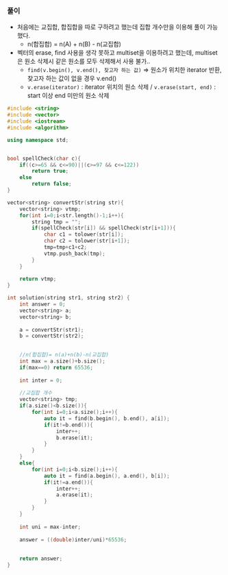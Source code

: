 ### 풀이
- 처음에는 교집합, 합집합을 따로 구하려고 했는데 집합 개수만을 이용해 풀이 가능했다.
  - n(합집합) = n(A) + n(B) - n(교집합)
- 벡터의 erase, find 사용을 생각 못하고 multiset을 이용하려고 했는데, multiset은 원소 삭제시 같은 원소를 모두 삭제해서 사용 불가..
  - ``find(v.begin(), v.end(), 찾고자 하는 값)`` => 원소가 위치한 iterator 반환, 찾고자 하는 값이 없을 경우 v.end() 
  - ``v.erase(iterator)`` : iterator 위치의 원소 삭제  /  ``v.erase(start, end)`` : start 이상 end 미만의 원소 삭제

```c++
#include <string>
#include <vector>
#include <iostream>
#include <algorithm>

using namespace std;


bool spellCheck(char c){
    if((c>=65 && c<=90)||(c>=97 && c<=122))
        return true;
    else
        return false;
}

vector<string> convertStr(string str){
    vector<string> vtmp;
    for(int i=0;i<str.length()-1;i++){
        string tmp = "";
        if(spellCheck(str[i]) && spellCheck(str[i+1])){
            char c1 = tolower(str[i]);
            char c2 = tolower(str[i+1]);
            tmp=tmp+c1+c2;
            vtmp.push_back(tmp);
        }
    }
    
    return vtmp;
}

int solution(string str1, string str2) {
    int answer = 0;
    vector<string> a;
    vector<string> b;
    
    a = convertStr(str1);
    b = convertStr(str2);
    

    //n(합집합)= n(a)+n(b)-n(교집합)
    int max = a.size()+b.size();
    if(max==0) return 65536;
    
    int inter = 0;
    
    //교집합 개수
    vector<string> tmp;
    if(a.size()<b.size()){
        for(int i=0;i<a.size();i++){
            auto it = find(b.begin(), b.end(), a[i]);
            if(it!=b.end()){
                inter++;
                b.erase(it);
            }
        }
    }
    else{
        for(int i=0;i<b.size();i++){
            auto it = find(a.begin(), a.end(), b[i]);
            if(it!=a.end()){
                inter++;
                a.erase(it);
            }
        }
    }
    
    int uni = max-inter;
    
    answer = ((double)inter/uni)*65536;
    
    
    return answer;
}
```
